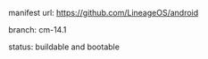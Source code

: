 manifest url:
https://github.com/LineageOS/android

branch:
cm-14.1

status:
buildable and bootable

